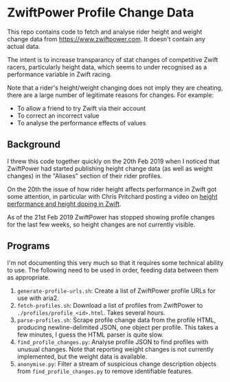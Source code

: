 # ZwiftPower Profile Change Data

This repo contains code to fetch and analyse rider height and weight change
data from https://www.zwiftpower.com. It doesn't contain any actual data.

The intent is to increase transparancy of stat changes of competitive Zwift
racers, particularly height data, which seems to under recognised as a
performance variable in Zwift racing.

Note that a rider's height/weight changing does not imply they are cheating,
there are a large number of legitimate reasons for changes. For example:
* To allow a friend to try Zwift via their account
* To correct an incorrect value
* To analyse the performance effects of values 

## Background

I threw this code together quickly on the 20th Feb 2019 when I noticed that
ZwiftPower had started publishing height change data (as well as weight changes)
in the "Aliases" section of their rider profiles.

On the 20th the issue of how rider height affects performance in Zwift got some
attention, in particular with Chris Pritchard posting a video on 
[height performance and height doping in Zwift][height-doping-video]. 

As of the 21st Feb 2019 ZwiftPower has stopped showing profile changes for the
last few weeks, so height changes are not currently visible.

[height-doping-video]: https://www.youtube.com/watch?v=w4BI1WwhL8M

## Programs

I'm not documenting this very much so that it requires some technical ability to
use. The following need to be used in order, feeding data between them as
appropriate.

1. `generate-profile-urls.sh`: Create a list of ZwiftPower profile URLs for use
  with aria2.
2. `fetch-profiles.sh`: Download a list of profiles from ZwiftPower to 
  `./profiles/profile_<id>.html`. Takes several hours.
3. `parse-profiles.sh`: Scrape profile change data from the profile HTML,
  producing newline-delimited JSON, one object per profile. This takes a few
  minutes, I guess the HTML parser is quite slow. 
4. `find_profile_changes.py`: Analyse profile JSON to find profiles with unusual
  changes.
  Note that reporting weight changes is not currently implemented, but the
  weight data is available. 
5. `anonymise.py`: Filter a stream of suspicious change description objects from
   `find_profile_changes.py` to remove identifiable features.
